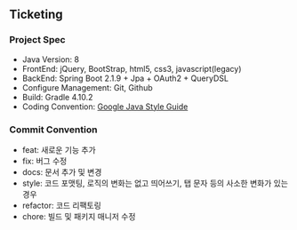 ## Ticketing

### Project Spec

- Java Version: 8
- FrontEnd: jQuery, BootStrap, html5, css3, javascript(legacy)
- BackEnd: Spring Boot 2.1.9 + Jpa + OAuth2 + QueryDSL
- Configure Management: Git, Github
- Build: Gradle 4.10.2
- Coding Convention: [Google Java Style Guide](https://google.github.io/styleguide/javaguide.html)

### Commit Convention

- feat: 새로운 기능 추가
- fix: 버그 수정
- docs: 문서 추가 및 변경
- style: 코드 포맷팅, 로직의 변화는 없고 띄어쓰기, 탭 문자 등의 사소한 변화가 있는 경우
- refactor: 코드 리팩토링
- chore: 빌드 및 패키지 매니저 수정

